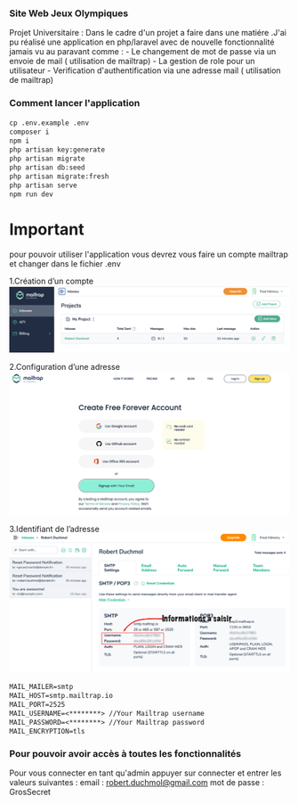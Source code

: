 ### Site Web Jeux Olympiques

Projet Universitaire : Dans le cadre d'un projet a faire dans une matiére .J'ai pu réalisé une application en php/laravel avec de nouvelle fonctionnalité jamais vu au paravant comme : 
    - Le changement de mot de passe via un envoie de mail ( utilisation de mailtrap)
    - La gestion de role pour un utilisateur 
    - Verification d'authentification via une adresse mail ( utilisation de mailtrap)

### Comment lancer l'application 

```shell
cp .env.example .env
composer i
npm i
php artisan key:generate
php artisan migrate
php artisan db:seed
php artisan migrate:fresh
php artisan serve
npm run dev 
```
# Important 

pour pouvoir utiliser l'application vous devrez vous faire un compte mailtrap et changer dans le fichier .env 

1.Création d’un compte
![image.png](./resources/images/connecteMailtrap.png)

2.Configuration d’une adresse
![image.png](./resources/images/connexionMailtrap.png)

3.Identifiant de l’adresse
![image.png](./resources/images/infoAdresseMailtrap.png)

```shell
MAIL_MAILER=smtp  
MAIL_HOST=smtp.mailtrap.io  
MAIL_PORT=2525  
MAIL_USERNAME=<********> //Your Mailtrap username  
MAIL_PASSWORD=<********> //Your Mailtrap password
MAIL_ENCRYPTION=tls
```

### Pour pouvoir avoir accès à toutes les fonctionnalités

Pour vous connecter en tant qu'admin appuyer sur connecter et entrer les valeurs suivantes :
    email : robert.duchmol@gmail.com
    mot de passe : GrosSecret
    
